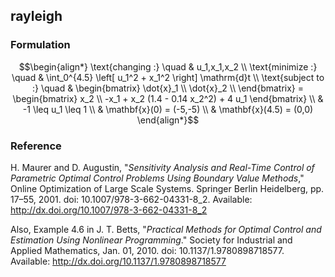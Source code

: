 ## rayleigh

### Formulation
```math
\begin{align*}
\text{changing :} \quad & u_1,x_1,x_2 \\
\text{minimize :} \quad & \int_0^{4.5} \left[ u_1^2 + x_1^2 \right] \mathrm{d}t \\
\text{subject to :} \quad & \begin{bmatrix} \dot{x}_1 \\ \dot{x}_2 \\ \end{bmatrix} = \begin{bmatrix}
x_2 \\
-x_1 + x_2 (1.4 - 0.14 x_2^2) + 4 u_1
\end{bmatrix} \\
& -1 \leq u_1 \leq 1 \\
& \mathbf{x}(0) = (-5,-5) \\
& \mathbf{x}(4.5) = (0,0)
\end{align*}
```

### Reference
H. Maurer and D. Augustin, "*Sensitivity Analysis and Real-Time Control of Parametric Optimal Control Problems Using Boundary Value Methods*," Online Optimization of Large Scale Systems. Springer Berlin Heidelberg, pp. 17–55, 2001. doi: 10.1007/978-3-662-04331-8_2. Available: http://dx.doi.org/10.1007/978-3-662-04331-8_2

Also, Example 4.6 in J. T. Betts, "*Practical Methods for Optimal Control and Estimation Using Nonlinear Programming*." Society for Industrial and Applied Mathematics, Jan. 01, 2010. doi: 10.1137/1.9780898718577. Available: http://dx.doi.org/10.1137/1.9780898718577 